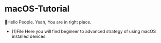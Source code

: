 # macOS-Tutorial
:wave:Hello People. Yeah, You are in right place. 
- [1]File 
Here you will find begineer to advanced strategy of using macOS installed devices. 

